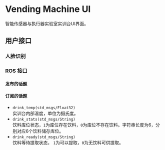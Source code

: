 # Vending Machine UI
智能传感器与执行器实验室实训台UI界面。 
## 用户接口
### 人脸识别

### ROS 接口
#### 发布的话题
#### 订阅的话题
- `drink_temp(std_msgs/Float32)`\
实训台内部温度，单位为摄氏度。 
- `drink_stats(std_msgs/String)`\
饮料库位状态，`1`为库位存在饮料，`0`为库位不存在饮料。字符串长度为6，分别对应6个饮料储存库位。
- `drink_ready(std_msgs/String)`\
饮料等待提取状态， `1`为可以提取，`0`为无饮料可供提取。